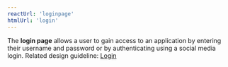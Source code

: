 ```yaml
---
reactUrl: 'loginpage'
htmlUrl: 'login'
---
```

The **login page** allows a user to gain access to an application by entering their username and password or by authenticating using a social media login. Related design guideline: [Login](design-guidelines/usage-and-behavior/login)

